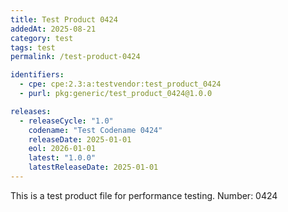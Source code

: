 ```yaml
---
title: Test Product 0424
addedAt: 2025-08-21
category: test
tags: test
permalink: /test-product-0424

identifiers:
  - cpe: cpe:2.3:a:testvendor:test_product_0424
  - purl: pkg:generic/test_product_0424@1.0.0

releases:
  - releaseCycle: "1.0"
    codename: "Test Codename 0424"
    releaseDate: 2025-01-01
    eol: 2026-01-01
    latest: "1.0.0"
    latestReleaseDate: 2025-01-01
---
```


This is a test product file for performance testing. Number: 0424
